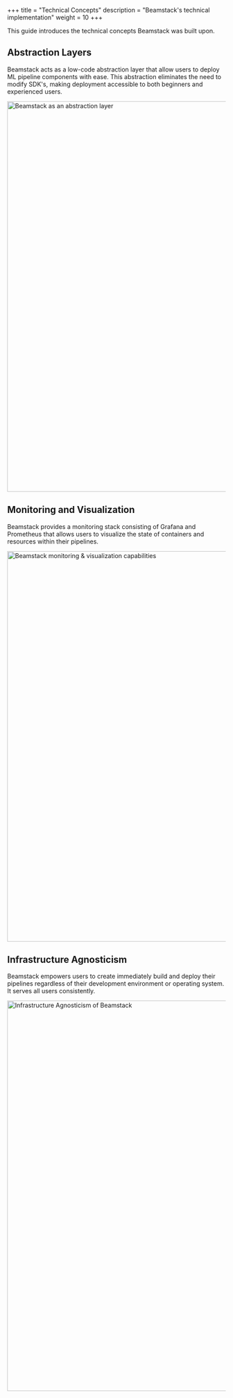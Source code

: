 +++
title = "Technical Concepts"
description = "Beamstack's technical implementation"
weight = 10
+++

This guide introduces the technical concepts Beamstack was built upon.

## Abstraction Layers

Beamstack acts as a low-code abstraction layer that allow users to deploy ML pipeline components with ease. This abstraction eliminates the need to modify SDK's, making deployment accessible to both beginners and experienced users.

<img src="/docs/concepts/images/abstraction.png"
  alt="Beamstack as an abstraction layer"
  class="mt-3 mb-3"
  width="900">


## Monitoring and Visualization

Beamstack provides a monitoring stack consisting of Grafana and Prometheus that allows users to visualize the state of containers and resources within their pipelines.

<img src="/docs/concepts/images/monitoring.png"
  alt="Beamstack monitoring & visualization capabilities"
  class="mt-3 mb-3"
  width="900">


## Infrastructure Agnosticism

Beamstack empowers users to create immediately build and deploy their pipelines regardless of their development environment or operating system. It serves all users consistently.

<img src="/docs/concepts/images/infrastructure-agnostic.png"
  alt="Infrastructure Agnosticism of Beamstack"
  class="mt-3 mb-3"
  width="900">
